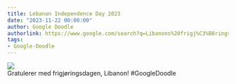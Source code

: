 ```yaml
---
title: Lebanon Independence Day 2023
date: "2023-11-22 00:00:00"
author: Google Doodle
authorlink: https://www.google.com/search?q=Libanons%20frigj%C3%B8ringsdag
tags:
- Google-Doodle
---
```

<img src="https://www.google.com/logos/doodles/2023/lebanon-independence-day-2023-6753651837109971-law.gif" referrerpolicy="no-referrer"><br>Gratulerer med frigjøringsdagen, Libanon! #GoogleDoodle
